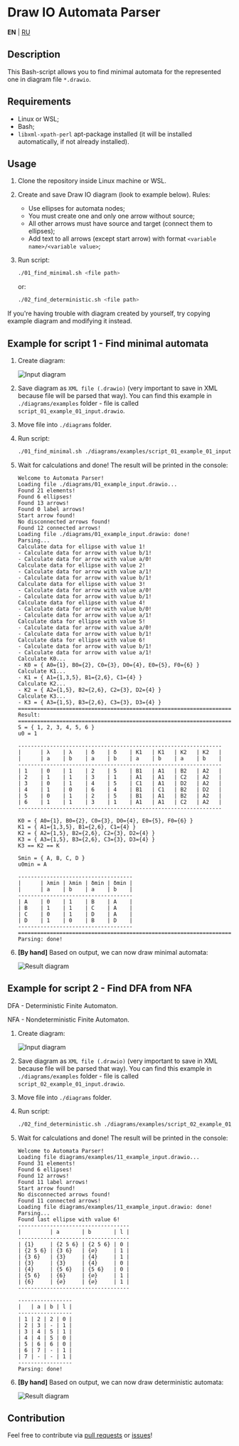 # Draw IO Automata Parser

**EN** | [RU](README_RU.md)

## Description

This Bash-script allows you to find minimal automata for the represented one in diagram file `*.drawio`.

## Requirements

- Linux or WSL;
- Bash;
- `libxml-xpath-perl` apt-package installed (it will be installed automatically, if not already installed).

## Usage

1. Clone the repository inside Linux machine or WSL.

2. Create and save Draw IO diagram (look to example below).
   Rules:

   - Use ellipses for automata nodes;
   - You must create one and only one arrow without source;
   - All other arrows must have source and target (connect them to ellipses);
   - Add text to all arrows (except start arrow) with format `<variable name>/<variable value>`;

3. Run script:

    ```bash
    ./01_find_minimal.sh <file path>
    ```
   
   or:

    ```bash
    ./02_find_deterministic.sh <file path>
    ```

If you're having trouble with diagram created by yourself, try copying example diagram and modifying it instead.

## Example for script 1 - Find minimal automata

1. Create diagram:

   ![Input diagram](images_for_readme/script_01_example_01_input.svg)

2. Save diagram as `XML file (.drawio)` (very important to save in XML because file will be parsed that way).
   You can find this example in `./diagrams/examples` folder - file is called `script_01_example_01_input.drawio`.

3. Move file into `./diagrams` folder.

4. Run script:

   ```bash
   ./01_find_minimal.sh ./diagrams/examples/script_01_example_01_input.drawio
   ```

5. Wait for calculations and done! The result will be printed in the console:

   ```log
   Welcome to Automata Parser!
   Loading file ./diagrams/01_example_input.drawio...
   Found 21 elements!
   Found 6 ellipses!
   Found 13 arrows!
   Found 0 label arrows!
   Start arrow found!
   No disconnected arrows found!
   Found 12 connected arrows!
   Loading file ./diagrams/01_example_input.drawio: done!
   Parsing...
   Calculate data for ellipse with value 1!
   - Calculate data for arrow with value b/1!
   - Calculate data for arrow with value a/0!
   Calculate data for ellipse with value 2!
   - Calculate data for arrow with value a/1!
   - Calculate data for arrow with value b/1!
   Calculate data for ellipse with value 3!
   - Calculate data for arrow with value a/0!
   - Calculate data for arrow with value b/1!
   Calculate data for ellipse with value 4!
   - Calculate data for arrow with value b/0!
   - Calculate data for arrow with value a/1!
   Calculate data for ellipse with value 5!
   - Calculate data for arrow with value a/0!
   - Calculate data for arrow with value b/1!
   Calculate data for ellipse with value 6!
   - Calculate data for arrow with value b/1!
   - Calculate data for arrow with value a/1!
   Calculate K0...
   - K0 = { A0={1}, B0={2}, C0={3}, D0={4}, E0={5}, F0={6} }
   Calculate K1...
   - K1 = { A1={1,3,5}, B1={2,6}, C1={4} }
   Calculate K2...
   - K2 = { A2={1,5}, B2={2,6}, C2={3}, D2={4} }
   Calculate K3...
   - K3 = { A3={1,5}, B3={2,6}, C3={3}, D3={4} }
   ================================================================================
   Result:
   ================================================================================
   S = { 1, 2, 3, 4, 5, 6 }
   u0 = 1

   ----------------------------------------------------------------
   |      | λ    | λ    | δ    | δ    | K1   | K1   | K2   | K2   |
   |      | a    | b    | a    | b    | a    | b    | a    | b    |
   ----------------------------------------------------------------
   | 1    | 0    | 1    | 2    | 5    | B1   | A1   | B2   | A2   |
   | 2    | 1    | 1    | 3    | 1    | A1   | A1   | C2   | A2   |
   | 3    | 0    | 1    | 4    | 5    | C1   | A1   | D2   | A2   |
   | 4    | 1    | 0    | 6    | 4    | B1   | C1   | B2   | D2   |
   | 5    | 0    | 1    | 2    | 5    | B1   | A1   | B2   | A2   |
   | 6    | 1    | 1    | 3    | 1    | A1   | A1   | C2   | A2   |
   ----------------------------------------------------------------

   K0 = { A0={1}, B0={2}, C0={3}, D0={4}, E0={5}, F0={6} }
   K1 = { A1={1,3,5}, B1={2,6}, C1={4} }
   K2 = { A2={1,5}, B2={2,6}, C2={3}, D2={4} }
   K3 = { A3={1,5}, B3={2,6}, C3={3}, D3={4} }
   K3 == K2 == K

   Smin = { A, B, C, D }
   u0min = A

   ------------------------------------
   |      | λmin | λmin | δmin | δmin |
   |      | a    | b    | a    | b    |
   ------------------------------------
   | A    | 0    | 1    | B    | A    |
   | B    | 1    | 1    | C    | A    |
   | C    | 0    | 1    | D    | A    |
   | D    | 1    | 0    | B    | D    |
   ------------------------------------
   ================================================================================
   Parsing: done!
   ```

6. **[By hand]** Based on output, we can now draw minimal automata:

   ![Result diagram](images_for_readme/script_01_example_01_result.svg)

## Example for script 2 - Find DFA from NFA

DFA - Deterministic Finite Automaton.

NFA - Nondeterministic Finite Automaton.

1. Create diagram:

   ![Input diagram](images_for_readme/script_02_example_01_input.png)

2. Save diagram as `XML file (.drawio)` (very important to save in XML because file will be parsed that way).
   You can find this example in `./diagrams/examples` folder - file is called `script_02_example_01_input.drawio`.

3. Move file into `./diagrams` folder.

4. Run script:

   ```bash
   ./02_find_deterministic.sh ./diagrams/examples/script_02_example_01_input.drawio
   ```

5. Wait for calculations and done! The result will be printed in the console:

   ```log
   Welcome to Automata Parser!
   Loading file diagrams/examples/11_example_input.drawio...
   Found 31 elements!
   Found 6 ellipses!
   Found 12 arrows!
   Found 11 label arrows!
   Start arrow found!
   No disconnected arrows found!
   Found 11 connected arrows!
   Loading file diagrams/examples/11_example_input.drawio: done!
   Parsing...
   Found last ellipse with value 6!
   -----------------------------------
   |         | a       | b       | l |
   -----------------------------------
   | {1}     | {2 5 6} | {2 5 6} | 0 |
   | {2 5 6} | {3 6}   | {∅}     | 1 |
   | {3 6}   | {3}     | {4}     | 1 |
   | {3}     | {3}     | {4}     | 0 |
   | {4}     | {5 6}   | {5 6}   | 0 |
   | {5 6}   | {6}     | {∅}     | 1 |
   | {6}     | {∅}     | {∅}     | 1 |
   -----------------------------------

   -----------------
   |   | a | b | l |
   -----------------
   | 1 | 2 | 2 | 0 |
   | 2 | 3 | - | 1 |
   | 3 | 4 | 5 | 1 |
   | 4 | 4 | 5 | 0 |
   | 5 | 6 | 6 | 0 |
   | 6 | 7 | - | 1 |
   | 7 | - | - | 1 |
   -----------------
   Parsing: done!
   ```

6. **[By hand]** Based on output, we can now draw deterministic automata:

   ![Result diagram](images_for_readme/script_02_example_01_result.png)

## Contribution

Feel free to contribute via [pull requests](https://github.com/Nikolai2038/draw-io-automata-parser/pulls) or [issues](https://github.com/Nikolai2038/draw-io-automata-parser/issues)!
